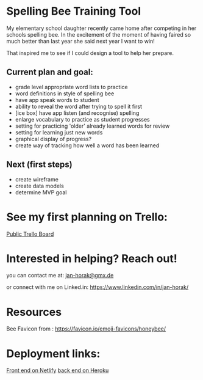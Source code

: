# Spelling Bee Training Tool

My elementary school daughter recently came home after competing in her schools spelling bee. In the excitement of the moment of having faired so much better than last year she said next year I want to win! 

That inspired me to see if I could design a tool to help her prepare. 

## Current plan and goal:
* grade level appropriate word lists to practice
* word definitions in style of spelling bee
* have app speak words to student
* ability to reveal the word after trying to spell it first
* [ice box] have app listen (and recognise) spelling
* enlarge vocabulary to practice as student progresses
* setting for practicing 'older' already learned words for review
* setting for learning just new words
* graphical display of progress?
* create way of tracking how well a word has been learned

## Next (first steps)
* create wireframe
* create data models
* determine MVP goal

# See my first planning on Trello:
[Public Trello Board](https://trello.com/b/TF8kdi5t/spelling-bee-practice-app)

# Interested in helping? Reach out!
you can contact me at: jan-horak@gmx.de

or connect with me on Linked.in: https://www.linkedin.com/in/jan-horak/

# Resources

Bee Favicon from : https://favicon.io/emoji-favicons/honeybee/

# Deployment links:

[Front end on Netlify](https://spelling-bee-practice-app.netlify.app/)
[back end on Heroku](https://speeling-bee-practice-app.herokuapp.com/)